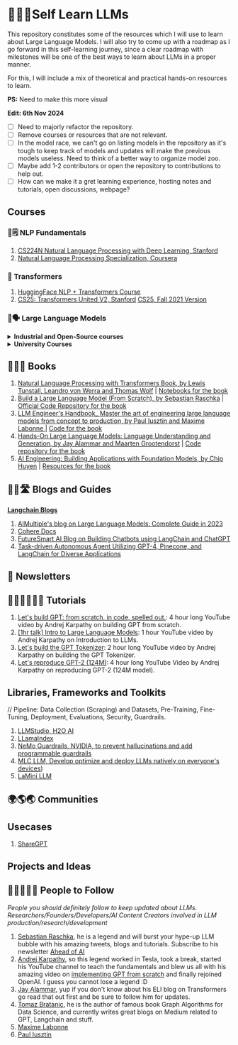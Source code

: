 # 🏫🙋🏻Self Learn LLMs

This repository constitutes some of the resources which I will use to learn about Large Language Models. I will also try to come up with a roadmap as I go forward in this self-learning journey, since a clear roadmap with milestones will be one of the best ways to learn about LLMs in a proper manner. 

For this, I will include a mix of theoretical and practical hands-on resources to learn.

**PS:** Need to make this more visual 

**Edit: 6th Nov 2024**
- [ ] Need to majorly refactor the repository.
- [ ] Remove courses or resources that are not relevant.
- [ ] In the model race, we can't go on listing models in the repository as it's tough to keep track of models and updates will make the previous models useless. Need to think of a better way to organize model zoo.
- [ ] Maybe add 1-2 contributors or open the repository to contributions to help out.
- [ ] How can we make it a gret learning experience, hosting notes and tutorials, open discussions, webpage?

## Courses

### 📝🗒️ NLP Fundamentals

1. [CS224N Natural Language Processing with Deep Learning, Stanford](https://web.stanford.edu/class/cs224n/)
2. [Natural Language Processing Specialization, Coursera](https://www.coursera.org/specializations/natural-language-processing)

### 🤖 Transformers

1. [HuggingFace NLP + Transformers Course](https://huggingface.co/learn/nlp-course)
2. [CS25: Transformers United V2, Stanford](https://web.stanford.edu/class/cs25/) [CS25, Fall 2021 Version](https://web.stanford.edu/class/cs25/prev_years/2021_fall/)

### 🦜🗣️ Large Language Models

<details>
  <summary><b>Industrial and Open-Source courses</b></summary>
  
  1. [Activeloop Learn](https://learn.activeloop.ai/), this initiative GenAI360 provides 3 free courses on RAGs, fine-tuning LLMs, LangChain and VectorDBs.
  2. [LLM Course by Maxime Labonne](https://github.com/mlabonne/llm-course), Course to get into Large Language Models (LLMs) with roadmaps and Colab notebooks.
  3. [Hands on LLM Course](https://github.com/iusztinpaul/hands-on-llms), Learn about LLMs, LLMOps, and Vector DBs for free by designing, training, and deploying a real-time financial advisor LLM system  source code + video & reading materials.
  4. [Full Stack Deep Learning](https://fullstackdeeplearning.com/llm-bootcamp/), started out as a deep learning bootcamp and evolved into LLM bootcamp around April 2023, now is free to take up.
  5. [LLM University by Cohere](https://docs.cohere.com/docs/llmu), this course consists of 8 modules taught by the famous Luis Serrano, who is known for teaching concepts in a easy and visually appealing manner. The course contains topics like fundamentals, deployment, semantic search and RAG.
  6. [Deeplearning.ai Short Courses](https://www.deeplearning.ai/courses/), Short courses by DL.AI on various domains of LLMs and Generative AI. These short courses are really useful as they have the perfect blend of theoretical and practical sessions. The courses are usually made in collaborations with companies like Hugging Face, Mistral, OpenAI, Microsoft, Meta, Google etc.
  7. [LLM Zoomcamp by DataTalksClub](https://github.com/DataTalksClub/llm-zoomcamp), LLM Zoomcamp - a free online course about building a Q&A system.
  8. [Applied LLMs Mastery 2024 Course by Aishwarya N Reganti](https://github.com/aishwaryanr/awesome-generative-ai-guide/tree/main/free_courses/Applied_LLMs_Mastery_2024), free 10 weeks course with a definite roadmap ranging from LLM Fundamentals, Tools and techniques, Deployment and evaluation to Challenges and future trends.
  9. [Weights and Biases Courses](https://www.wandb.courses/collections), provides different courses on MLOps, LLM Powered Apps etc.
  10. [LLM Models course, DataBricks x ed](https://www.edx.org/certificates/professional-certificate/databricks-large-language-models), professional certification by DataBricks.
  11. [Deeplearning.ai](https://www.deeplearning.ai/short-courses/) offers various short courses on LLMs like LangChain for LLM App Development, Serverless LLMs with AWS Bedrock, Fine-tuning LLMs, LLMs with Semantic Search etc.
  12. [Introduction to Generative AI Learning Path, Google Cloud](https://www.cloudskillsboost.google/paths/118).
  13. [Arize University](https://courses.arize.com/courses/) hosts courses like llm-evaluation, llm agents tools and chains, llm-observability etc.

</details>
  

<details>
  <summary><b>University Courses</b></summary>

  1. [CS 324, Stanford](https://stanford-cs324.github.io/winter2022/)
  2. [COMP790-101: Large Language Models, UNC Chapel Hill](https://github.com/craffel/llm-seminar)
  3. [Large Language Models S-23, ETH Zurich](https://rycolab.io/classes/llm-s23/)
  4. [Foundations of Large Language Models, University of Waterloo](https://uwaterloo.ca/watspeed/programs-and-courses/foundations-large-language-models)

</details>


## 📕📗📙 Books

1. [Natural Language Processing with Transformers Book, by Lewis Tunstall, Leandro von Werra and Thomas Wolf](https://transformersbook.com/) | [Notebooks for the book](https://github.com/nlp-with-transformers/notebooks)
2. [Build a Large Language Model (From Scratch), by Sebastian Raschka](https://www.manning.com/books/build-a-large-language-model-from-scratch) | [Official Code Repository for the book](https://github.com/rasbt/LLMs-from-scratch)
3. [LLM Engineer's Handbook_ Master the art of engineering large language models from concept to production, by Paul Iusztin and Maxime Labonne ](https://www.packtpub.com/en-in/product/llm-engineers-handbook-9781836200062) | [Code for the book](https://github.com/PacktPublishing/LLM-Engineers-Handbook)
4. [Hands-On Large Language Models: Language Understanding and Generation, by Jay Alammar and Maarten Grootendorst](https://www.oreilly.com/library/view/hands-on-large-language/9781098150952/) | [Code repository for the book](https://github.com/HandsOnLLM/Hands-On-Large-Language-Models)
5. [AI Engineering: Building Applications with Foundation Models, by Chip Huyen](https://www.oreilly.com/library/view/ai-engineering/9781098166298/) | [Resources for the book](https://github.com/chiphuyen/aie-book)

## ✍🏻🛣️ Blogs and Guides

**[Langchain Blogs](https://blog.langchain.dev/)**

1. [AIMultiple's blog on Large Language Models: Complete Guide in 2023](https://research.aimultiple.com/large-language-models/)
2. [Cohere Docs](https://docs.cohere.ai/docs/introduction-to-large-language-models)
3. [FutureSmart AI Blog on Building Chatbots using LangChain and ChatGPT](https://blog.futuresmart.ai/building-chatbot-using-langchain-and-chatgpt)
4. [Task-driven Autonomous Agent Utilizing GPT-4, Pinecone, and LangChain for Diverse Applications](https://yoheinakajima.com/task-driven-autonomous-agent-utilizing-gpt-4-pinecone-and-langchain-for-diverse-applications/)


## 📰 Newsletters

## 👨🏻‍💻👨🏻‍💻 Tutorials

1. [Let's build GPT: from scratch, in code, spelled out.](https://www.youtube.com/watch?v=kCc8FmEb1nY): 4 hour long YouTube video by Andrej Karpathy on building GPT from scratch.
2. [[1hr talk] Intro to Large Language Models](https://www.youtube.com/watch?v=zjkBMFhNj_g): 1 hour YouTube video by Andrej Karpathy on Introduction to LLMs.
3. [Let's build the GPT Tokenizer](https://www.youtube.com/watch?v=zduSFxRajkE): 2 hour long YouTube video by Andrej Karpathy on building the GPT Tokenizer.
4. [Let's reproduce GPT-2 (124M)](https://www.youtube.com/watch?v=l8pRSuU81PU): 4 hour long YouTube Video by Andrej Karpathy on reproducing GPT-2 (124M model).


## Libraries, Frameworks and Toolkits

// Pipeline: Data Collection (Scraping) and Datasets, Pre-Training, Fine-Tuning, Deployment, Evaluations, Security, Guardrails. 

1. [LLMStudio, H2O AI](https://github.com/h2oai/h2o-llmstudio)
2. [LLamaIndex](https://gpt-index.readthedocs.io/en/latest/index.html#ecosystem)
3. [NeMo Guardrails, NVIDIA, to prevent hallucinations and add programmable guardrails](https://github.com/NVIDIA/NeMo-Guardrails)
4. [MLC LLM, Develop optimize and deploy LLMs natively on everyone's devices](https://github.com/mlc-ai/mlc-llm))
5. [LaMini LLM](https://github.com/lamini-ai/lamini)


## 🌍🌎🌏 Communities

## Usecases 
1. [ShareGPT](https://sharegpt.com/)

## Projects and Ideas


## 🧑🏻‍🤝‍🧑🏻 People to Follow

*People you should definitely follow to keep updated about LLMs. Researchers/Founders/Developers/AI Content Creators involved in LLM production/research/development*

1. [Sebastian Raschka](https://x.com/rasbt), he is a legend and will burst your hype-up LLM bubble with his amazing tweets, blogs and tutorials. Subscribe to his newsletter [Ahead of AI](https://magazine.sebastianraschka.com/)
2. [Andrej Karpathy](https://x.com/karpathy), so this legend worked in Tesla, took a break, started his YouTube channel to teach the fundamentals and blew us all with his amazing video on [implementing GPT from scratch](https://www.youtube.com/watch?v=kCc8FmEb1nY&t=2771s) and finally rejoined OpenAI. I guess you cannot lose a legend :D  
3. [Jay Alammar](https://x.com/jayalammar), yup if you don't know about his ELI blog on Transformers go read that out first and be sure to follow him for updates.
4. [Tomaz Bratanic](https://x.com/tb_tomaz), he is the author of famous book Graph Algorithms for Data Science, and currently writes great blogs on Medium related to GPT, Langchain and stuff.
5. [Maxime Labonne](https://github.com/mlabonne)
6. [Paul Iusztin](https://github.com/iusztinpaul)
